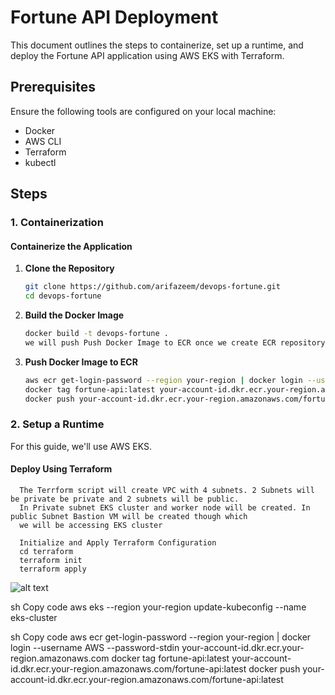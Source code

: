 # Fortune API Deployment

This document outlines the steps to containerize, set up a runtime, and deploy the Fortune API application using AWS EKS with Terraform.

## Prerequisites

Ensure the following tools are configured on your local machine:

- Docker
- AWS CLI
- Terraform
- kubectl

## Steps

### 1. Containerization

#### Containerize the Application

1. **Clone the Repository**

   ```bash
   git clone https://github.com/arifazeem/devops-fortune.git
   cd devops-fortune

2. **Build the Docker Image**

   ```bash
   docker build -t devops-fortune .
   we will push Push Docker Image to ECR once we create ECR repository via terraform script
   
3. **Push Docker Image to ECR**

   ```bash
   aws ecr get-login-password --region your-region | docker login --username AWS --password-stdin your-account-id.dkr.ecr.your-region.amazonaws.com
   docker tag fortune-api:latest your-account-id.dkr.ecr.your-region.amazonaws.com/fortune-api:latest
   docker push your-account-id.dkr.ecr.your-region.amazonaws.com/fortune-api:latest

### 2. Setup a Runtime
For this guide, we'll use AWS EKS.

####   Deploy Using Terraform
      
      The Terrform script will create VPC with 4 subnets. 2 Subnets will be private be private and 2 subnets will be public.
      In Private subnet EKS cluster and worker node will be created. In public Subnet Bastion VM will be created though which
      we will be accessing EKS cluster

      Initialize and Apply Terraform Configuration
      cd terraform
      terraform init
      terraform apply

![alt text](image.png)

sh
Copy code
aws eks --region your-region update-kubeconfig --name eks-cluster



sh
Copy code
aws ecr get-login-password --region your-region | docker login --username AWS --password-stdin your-account-id.dkr.ecr.your-region.amazonaws.com
docker tag fortune-api:latest your-account-id.dkr.ecr.your-region.amazonaws.com/fortune-api:latest
docker push your-account-id.dkr.ecr.your-region.amazonaws.com/fortune-api:latest

